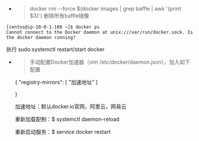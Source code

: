 - > docker rmi --force $(docker images | grep baffle | awk '{print $3}') 删除所有baffle镜像
```
[centos@ip-10-0-1-108 ~]$ docker ps
Cannot connect to the Docker daemon at unix:///var/run/docker.sock. Is the docker daemon running?
```
执行 sudo systemctl restart/start docker


- > 手动配置Docker加速器（vim /etc/docker/daemon.json），加入如下配置

   {
       "registry-mirrors": [ "加速地址" ]

   }

   加速地址：默认docker.io官网，阿里云，网易云

   重新加载配制：$ systemctl daemon-reload

   重新启动服务：$ service docker restart
